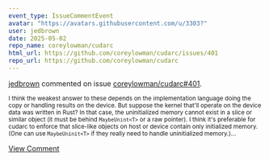 ```yaml
---
event_type: IssueCommentEvent
avatar: "https://avatars.githubusercontent.com/u/3303?"
user: jedbrown
date: 2025-05-02
repo_name: coreylowman/cudarc
html_url: https://github.com/coreylowman/cudarc/issues/401
repo_url: https://github.com/coreylowman/cudarc
---
```


<a href='https://github.com/jedbrown' target='_blank'>jedbrown</a> commented on issue <a href='https://github.com/coreylowman/cudarc/issues/401' target='_blank'>coreylowman/cudarc#401</a>.

<small>I think the weakest answer to these depends on the implementation language doing the copy or handling results on the device. But suppose the kernel that'll operate on the device data was written in Rust? In that case, the uninitialized memory cannot exist in a slice or similar object (it must be behind `MaybeUnint<T>` or a raw pointer). I think it's preferable for cudarc to enforce that slice-like objects on host or device contain only initialized memory. (One can use `MaybeUninit<T>` if they really need to handle uninitialized memory.)...</small>

<a href='https://github.com/coreylowman/cudarc/issues/401' target='_blank'>View Comment</a>